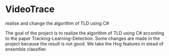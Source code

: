 VideoTrace
==========

realise and change the algorithm of TLD using C#

The goal of the project is to realize the algorithm of TLD using C# according to the paper Tracking-Learning-Detection. Some changes are made in the project because the result is not good. We take the Hog features in stead of ensemble classifier.
